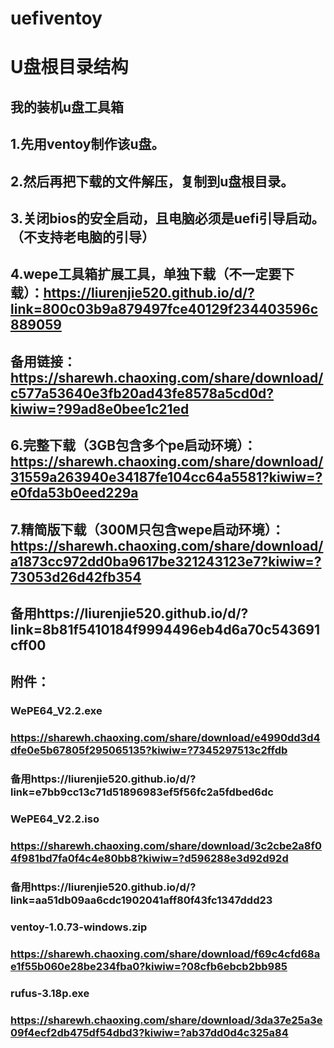 # uefiventoy

# U盘根目录结构

## 我的装机u盘工具箱

## 1.先用ventoy制作该u盘。

## 2.然后再把下载的文件解压，复制到u盘根目录。

## 3.关闭bios的安全启动，且电脑必须是uefi引导启动。（不支持老电脑的引导）

## 4.wepe工具箱扩展工具，单独下载（不一定要下载）：https://liurenjie520.github.io/d/?link=800c03b9a879497fce40129f234403596c889059  

## 备用链接：https://sharewh.chaoxing.com/share/download/c577a53640e3fb20ad43fe8578a5cd0d?kiwiw=?99ad8e0bee1c21ed

 

## 6.完整下载（3GB包含多个pe启动环境）：https://sharewh.chaoxing.com/share/download/31559a263940e34187fe104cc64a5581?kiwiw=?e0fda53b0eed229a

 

## 7.精简版下载（300M只包含wepe启动环境）：https://sharewh.chaoxing.com/share/download/a1873cc972dd0ba9617be321243123e7?kiwiw=?73053d26d42fb354

## 备用https://liurenjie520.github.io/d/?link=8b81f5410184f9994496eb4d6a70c543691cff00

 

## 附件：

### WePE64_V2.2.exe
### https://sharewh.chaoxing.com/share/download/e4990dd3d4dfe0e5b67805f295065135?kiwiw=?7345297513c2ffdb
### 备用https://liurenjie520.github.io/d/?link=e7bb9cc13c71d51896983ef5f56fc2a5fdbed6dc
 
### WePE64_V2.2.iso
### https://sharewh.chaoxing.com/share/download/3c2cbe2a8f04f981bd7fa0f4c4e80bb8?kiwiw=?d596288e3d92d92d
### 备用https://liurenjie520.github.io/d/?link=aa51db09aa6cdc1902041aff80f43fc1347ddd23
 
 
### ventoy-1.0.73-windows.zip
### https://sharewh.chaoxing.com/share/download/f69c4cfd68ae1f55b060e28be234fba0?kiwiw=?08cfb6ebcb2bb985
 
 
### rufus-3.18p.exe
### https://sharewh.chaoxing.com/share/download/3da37e25a3e09f4ecf2db475df54dbd3?kiwiw=?ab37dd0d4c325a84

